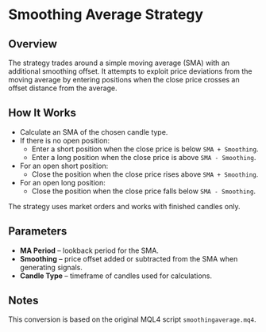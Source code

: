# Smoothing Average Strategy

## Overview
The strategy trades around a simple moving average (SMA) with an additional smoothing offset. It attempts to exploit price deviations from the moving average by entering positions when the close price crosses an offset distance from the average.

## How It Works
- Calculate an SMA of the chosen candle type.
- If there is no open position:
  - Enter a short position when the close price is below `SMA + Smoothing`.
  - Enter a long position when the close price is above `SMA - Smoothing`.
- For an open short position:
  - Close the position when the close price rises above `SMA + Smoothing`.
- For an open long position:
  - Close the position when the close price falls below `SMA - Smoothing`.

The strategy uses market orders and works with finished candles only.

## Parameters
- **MA Period** – lookback period for the SMA.
- **Smoothing** – price offset added or subtracted from the SMA when generating signals.
- **Candle Type** – timeframe of candles used for calculations.

## Notes
This conversion is based on the original MQL4 script `smoothingaverage.mq4`.
